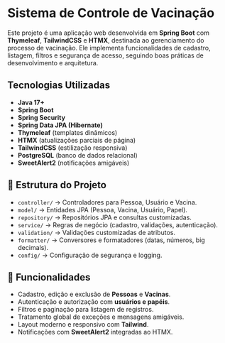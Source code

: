 # Sistema de Controle de Vacinação

Este projeto é uma aplicação web desenvolvida em **Spring Boot** com **Thymeleaf**, **TailwindCSS** e **HTMX**, destinada ao gerenciamento do processo de vacinação. Ele implementa funcionalidades de cadastro, listagem, filtros e segurança de acesso, seguindo boas práticas de desenvolvimento e arquitetura.

## Tecnologias Utilizadas
- **Java 17+**
- **Spring Boot**
- **Spring Security**
- **Spring Data JPA (Hibernate)**
- **Thymeleaf** (templates dinâmicos)
- **HTMX** (atualizações parciais de página)
- **TailwindCSS** (estilização responsiva)
- **PostgreSQL** (banco de dados relacional)
- **SweetAlert2** (notificações amigáveis)

## 📂 Estrutura do Projeto
- `controller/` → Controladores para Pessoa, Usuário e Vacina.  
- `model/` → Entidades JPA (Pessoa, Vacina, Usuário, Papel).  
- `repository/` → Repositórios JPA e consultas customizadas.  
- `service/` → Regras de negócio (cadastro, validações, autenticação).  
- `validation/` → Validações customizadas de atributos.  
- `formatter/` → Conversores e formatadores (datas, números, big decimals).  
- `config/` → Configuração de segurança e logging.  

## 🔑 Funcionalidades
- Cadastro, edição e exclusão de **Pessoas** e **Vacinas**.  
- Autenticação e autorização com **usuários e papéis**.  
- Filtros e paginação para listagem de registros.  
- Tratamento global de exceções e mensagens amigáveis.  
- Layout moderno e responsivo com **Tailwind**.  
- Notificações com **SweetAlert2** integradas ao HTMX.  
